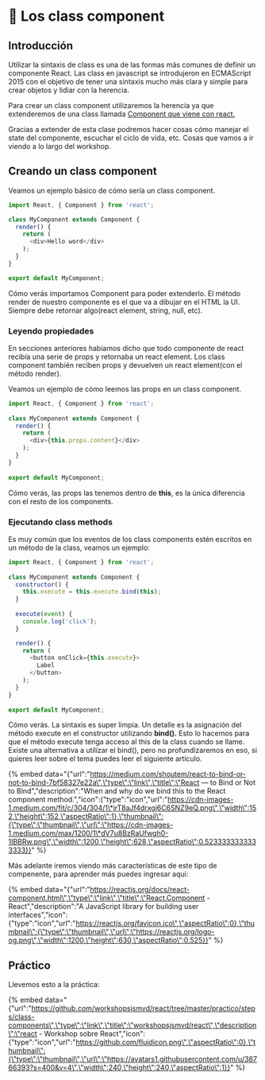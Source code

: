 # 🍔 Los class component

## Introducción

Utilizar la sintaxis de class es una de las formas más comunes de definir un componente React. Las class en javascript se introdujeron en ECMAScript 2015 con el objetivo de tener una sintaxis mucho más clara y simple para crear objetos y lidiar con la herencia.

Para crear un class component utilizaremos la herencia ya que extenderemos de una class llamada [Component que viene con react.](https://reactjs.org/docs/react-component.html)

Gracias a extender de esta clase podremos hacer cosas cómo manejar el state del componente, escuchar el ciclo de vida, etc. Cosas que vamos a ir viendo a lo largo del workshop.

## Creando un class component

Veamos un ejemplo básico de cómo sería un class component.

```javascript
import React, { Component } from 'react';

class MyComponent extends Component {
  render() {
    return (
      <div>Hello word</div>
    );
  }
}

export default MyComponent;
```

Cómo verás importamos Component para poder extenderlo. El método render de nuestro componente es el que va a dibujar en el HTML la UI. Siempre debe retornar algo\(react element, string, null, etc\).

### Leyendo propiedades

En secciones anteriores habíamos dicho que todo componente de react recibía una serie de props y retornaba un react element. Los class component también reciben props y devuelven un react element\(con el método render\).

Veamos un ejemplo de cómo leemos las props en un class component.

```javascript
import React, { Component } from 'react';
​
class MyComponent extends Component {
  render() {
    return (
      <div>{this.props.content}</div>
    );
  }
}
​
export default MyComponent;
```

Cómo verás, las props las tenemos dentro de **this**, es la única diferencia con el resto de los components.

### Ejecutando class methods

Es muy común que los eventos de los class components estén escritos en un método de la class, veamos un ejemplo:

```javascript
import React, { Component } from 'react';
​
class MyComponent extends Component {
  constructor() {
    this.execute = this.execute.bind(this);
  }
  
  execute(event) {
    console.log('click');
  }

  render() {
    return (
      <button onClick={this.execute}>
        Label
      </button>
    );
  }
}
​
export default MyComponent;
```

Cómo verás. La sintaxis es super limpia. Un detalle es la asignación del método execute en el constructor utilizando **bind\(\).** Esto lo hacemos para que el método execute tenga acceso al this de la class cuando se llame. Existe una alternativa a utilizar el bind\(\), pero no profundizaremos en eso, si quieres leer sobre el tema puedes leer el siguiente artículo.

{% embed data="{\"url\":\"https://medium.com/shoutem/react-to-bind-or-not-to-bind-7bf58327e22a\",\"type\":\"link\",\"title\":\"React — to Bind or Not to Bind\",\"description\":\"When and why do we bind this to the React component method.\",\"icon\":{\"type\":\"icon\",\"url\":\"https://cdn-images-1.medium.com/fit/c/304/304/1\*jrT8aJf4drxgj6C6SNZ9eQ.png\",\"width\":152,\"height\":152,\"aspectRatio\":1},\"thumbnail\":{\"type\":\"thumbnail\",\"url\":\"https://cdn-images-1.medium.com/max/1200/1\*dV7u8BzRaUfwgh0-1IBBRw.png\",\"width\":1200,\"height\":628,\"aspectRatio\":0.5233333333333333}}" %}

Más adelante iremos viendo más características de este tipo de compenente, para aprender más puedes ingresar aquí:

{% embed data="{\"url\":\"https://reactjs.org/docs/react-component.html\",\"type\":\"link\",\"title\":\"React.Component - React\",\"description\":\"A JavaScript library for building user interfaces\",\"icon\":{\"type\":\"icon\",\"url\":\"https://reactjs.org/favicon.ico\",\"aspectRatio\":0},\"thumbnail\":{\"type\":\"thumbnail\",\"url\":\"https://reactjs.org/logo-og.png\",\"width\":1200,\"height\":630,\"aspectRatio\":0.525}}" %}

## Práctico

Llevemos esto a la práctica:

{% embed data="{\"url\":\"https://github.com/workshopsjsmvd/react/tree/master/practico/steps/class-components\",\"type\":\"link\",\"title\":\"workshopsjsmvd/react\",\"description\":\"react - Workshop sobre React\",\"icon\":{\"type\":\"icon\",\"url\":\"https://github.com/fluidicon.png\",\"aspectRatio\":0},\"thumbnail\":{\"type\":\"thumbnail\",\"url\":\"https://avatars1.githubusercontent.com/u/38766393?s=400&v=4\",\"width\":240,\"height\":240,\"aspectRatio\":1}}" %}



